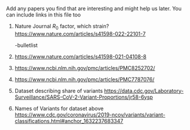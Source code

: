 Add any papers you find that are interesting and might help us later.  You can include links in this file too

1. Nature Journal $R_0$ factor, which strain? https://www.nature.com/articles/s41598-022-22101-7

      -bulletlist
2. https://www.nature.com/articles/s41598-021-04108-8
3. https://www.ncbi.nlm.nih.gov/pmc/articles/PMC8252702/
4. https://www.ncbi.nlm.nih.gov/pmc/articles/PMC7787076/
5. Dataset describing share of variants https://data.cdc.gov/Laboratory-Surveillance/SARS-CoV-2-Variant-Proportions/jr58-6ysp
6. Names of Variants for dataset above https://www.cdc.gov/coronavirus/2019-ncov/variants/variant-classifications.html#anchor_1632237683347
